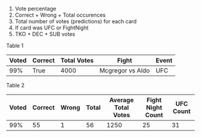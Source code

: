 1. Vote percentage
2. Correct + Wrong + Total occurences
3. Total number of votes (predictions) for each card 
4. If card was UFC or FightNight
5. TKO + DEC + SUB votes



Table 1

| Voted | Correct | Total Votes |       Fight          |  Event   |
--------|---------|-------------|----------------------|----------|
|  99%  |  True   |    4000     |   Mcgregor vs Aldo   |   UFC    |


Table 2

| Voted | Correct | Wrong | Total | Average Total Votes | Fight Night Count | UFC Count |
--------|---------|-------|-------|---------------------|-------------------|-----------|
|  99%  |    55   |   1   |   56  |       1250          |        25         |     31    |

